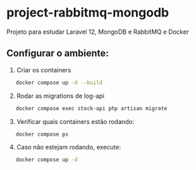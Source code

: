 # project-rabbitmq-mongodb
Projeto para estudar Laravel 12, MongoDB e RabbitMQ e Docker

## Configurar o ambiente:
1. Criar os containers
```bash
   docker compose up -d --build
```

2. Rodar as migrations de log-api
```bash
   docker compose exec stock-api php artisan migrate
```
3. Verificar quais containers estão rodando:
```bash
   docker compose ps
```
4. Caso não estejam rodando, execute:
```bash
   docker compose up -d
```
